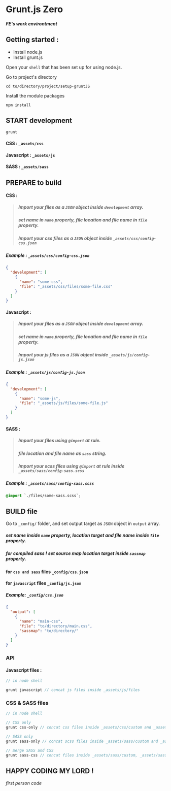 # Grunt.js Zero
##### FE's work environtment


## Getting started :
* Install node.js
* Install grunt.js

Open your ```shell``` that has been set up for using node.js.

Go to project's directory
```shell
cd to/directory/project/setup-gruntJS
```

Install the module packages
```shell
npm install
```

## START development

```shell
grunt
```
#### CSS : ```_assets/css```
#### Javascript : ```_assets/js```
#### SASS : ```_assets/sass```

## PREPARE to build
#### CSS :
> ##### Import your files as a ```JSON``` object inside ```development``` array.
> ##### set name in ```name``` property, file location and file name in ```file``` property.
> ##### Import your css files as a ```JSON``` object inside ```_assets/css/config-css.json```

##### Example :  ```_assets/css/config-css.json```

```json
{
  "development": [
    {
      "name": "some-css",
      "file": "_assets/css/files/some-file.css"
    }
  ]
}
```

#### Javascript :
> ##### Import your files as a ```JSON``` object inside ```development``` array.
> ##### set name in ```name``` property, file location and file name in ```file``` property.
> ##### Import your js files as a ```JSON``` object inside ```_assets/js/config-js.json```

##### Example :  ```_assets/js/config-js.json```

```json
{
  "development": [
    {
      "name": "some-js",
      "file": "_assets/js/files/some-file.js"
    }
  ]
}
```

#### SASS :
> ##### Import your files using ```@import``` at rule.
> ##### file location and file name as ```sass``` string.
> ##### Import your scss files using ```@import``` at rule inside ```_assets/sass/config-sass.scss```

##### Example :  ```_assets/sass/config-sass.scss```

```scss
@import `./files/some-sass.scss`;
```


## BUILD file 

Go to ```_config/``` folder, and set output target as ```JSON``` object in ```output``` array.
##### set name inside ```name``` property, location target and file name inside ```file``` property.
##### for compiled sass ! set source map location target inside ```sassmap``` property.

#### for ```css and sass``` files ```_config/css.json```
#### for ```javascript``` files ```_config/js.json```

##### Example: ```_config/css.json```
```json
{
  "output": [
    {
      "name": "main-css",
      "file": "to/directory/main.css",
      "sassmap": "to/directory/"
    }
  ]
}
```

### API

#### Javascript files :

```javascript
// in node shell

grunt javascript // concat js files inside _assets/js/files

```

### CSS & SASS files
```javascript
// in node shell

// CSS only
grunt css-only // concat css files inside _assets/css/custom and _assets/css/mobile

// SASS only
grunt sass-only // concat scss files inside _assets/sass/custom and _assets/sass/mobile

// merge SASS and CSS
grunt sass-css // concat files inside _assets/sass/custom, _assets/sass/mobile, _assets/css/custom and _assets/css/mobile

```

## HAPPY CODING MY LORD !

*first person code*
 
